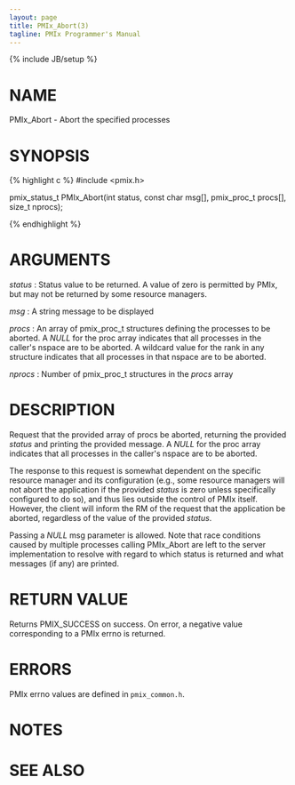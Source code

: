 ```yaml
---
layout: page
title: PMIx_Abort(3)
tagline: PMIx Programmer's Manual
---
```

{% include JB/setup %}

# NAME

PMIx_Abort - Abort the specified processes

# SYNOPSIS

{% highlight c %}
#include <pmix.h>

pmix\_status\_t PMIx\_Abort(int status, const char msg[],
                         pmix\_proc\_t procs[], size_t nprocs);

{% endhighlight %}

# ARGUMENTS

*status*
: Status value to be returned. A value of zero is permitted by PMIx, but may not be returned by some resource managers.

*msg*
: A string message to be displayed

*procs*
: An array of pmix\_proc\_t structures defining the processes to be aborted. A _NULL_ for the proc array indicates that all processes in the caller's
nspace are to be aborted. A wildcard value for the rank in any structure indicates that all processes in that nspace are to be aborted.

*nprocs*
: Number of pmix\_proc\_t structures in the _procs_ array


# DESCRIPTION

Request that the provided array of procs be aborted, returning the
provided _status_ and printing the provided message. A _NULL_
for the proc array indicates that all processes in the caller's
nspace are to be aborted.

The response to this request is somewhat dependent on the specific resource
manager and its configuration (e.g., some resource managers will
not abort the application if the provided _status_ is zero unless
specifically configured to do so), and thus lies outside the control
of PMIx itself. However, the client will inform the RM of
the request that the application be aborted, regardless of the
value of the provided _status_.

Passing a _NULL_ msg parameter is allowed. Note that race conditions
caused by multiple processes calling PMIx_Abort are left to the
server implementation to resolve with regard to which status is
returned and what messages (if any) are printed.


# RETURN VALUE

Returns PMIX_SUCCESS on success. On error, a negative value corresponding to
a PMIx errno is returned.

# ERRORS

PMIx errno values are defined in `pmix_common.h`.

# NOTES


# SEE ALSO
